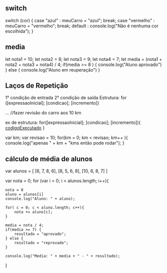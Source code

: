 ## switch
switch (cor) {
    case "azul" :
        meuCarro = "azul";
        break;
    case "vermelho" :
        meuCarro = "vermelho";
        break;
    default :
        console.log("Não é nenhuma cor escolhida");
}

## media
let nota1 = 10;
let nota2 = 8;
let nota3 = 9;
let nota4 = 7;
let media = (nota1 + nota2 + nota3 + nota4) / 4;
if(media >= 8 ) {
    console.log("Aluno aprovado")
} else {
    console.log("Aluno em reuperação")
}

## Laços de Repetição
1° condição de entrada
2° condição de saída
Estrutura:
for ([expressaoInicial]; [condicao]; [incremento])

...
//fazer revisão do carro aos 10 km

ex de estrutura:
for([expressaoInicial]; [condicao]; [incremento]){
    [codigoExecutado](condicao)
}

var km;
var revisao = 10;
for(km = 0; km < revisao; km++ ){
    console.log("apenas " + km + "kms então pode rodar");
}

## cálculo de média de alunos
var alunos = [
    [6, 7, 8, 6],
    [8, 5, 6, 8],
    [10, 6, 8, 7]
]

var nota = 0;
for (var i = 0; i < alunos.length; i++){

    nota = 0
    aluno = alunos[i]
    console.log("Aluno: " + aluno);

    for( c = 0; c < aluno.length; c++){
        nota += aluno[c];
    }

    media = nota / 4;
    if(media >= 7) {
        resultado = "aprovado";
    } else {
        resultado = "reprovado";
    }

    console.log("Media: " + media + " - " + resultado);

}